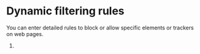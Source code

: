 # Dynamic filtering rules

You can enter detailed rules to block or allow specific elements or trackers on web pages. 

1. 